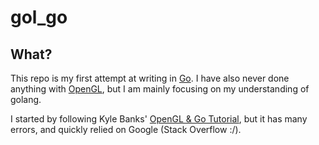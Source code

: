 # gol_go
## What?
This repo is my first attempt at writing in [Go](https://golang.org/).  I have also never done anything with [OpenGL](https://www.opengl.org/), but I am mainly focusing on my understanding of golang.

I started by following Kyle Banks'
[OpenGL & Go Tutorial](https://kylewbanks.com/blog/tutorial-opengl-with-golang-part-1-hello-opengl), but it has many errors, and quickly relied on Google (Stack Overflow :/).
